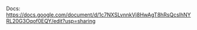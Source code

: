 Docs: https://docs.google.com/document/d/1c7NXSLvnnkVj8HwAgT8hRsQcslhNYRL20G3Oqof0EQY/edit?usp=sharing
